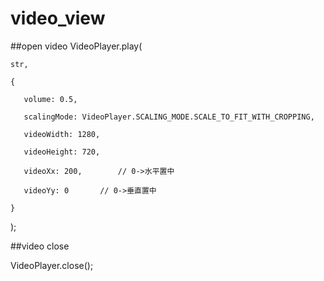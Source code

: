 # video_view

##open video
VideoPlayer.play(

    str,
    
    {
    
       volume: 0.5,
       
       scalingMode: VideoPlayer.SCALING_MODE.SCALE_TO_FIT_WITH_CROPPING,
       
       videoWidth: 1280,
       
       videoHeight: 720,
       
       videoXx: 200,		// 0->水平置中
       
       videoYy: 0		// 0->垂直置中
     
    }
    
   );

##video close

VideoPlayer.close();
